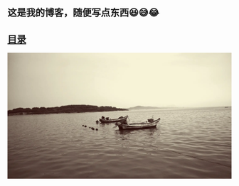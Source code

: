 <!-- 这是主页文件 -->
## 这是我的博客，随便写点东西:laughing::sweat_smile::joy:
  
## [目录](catalogue.md)
![](images/Sea.webp)